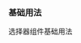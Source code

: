 ### 基础用法

选择器组件基础用法
<source-block>
    <template v-slot:comp>
        <press-row>
            <select-demo1/>
        </press-row>
    </template>
    <template v-slot:code>
        <source-code lang="vue" url="/select/select-demo1.vue"/>
    </template>
</source-block>